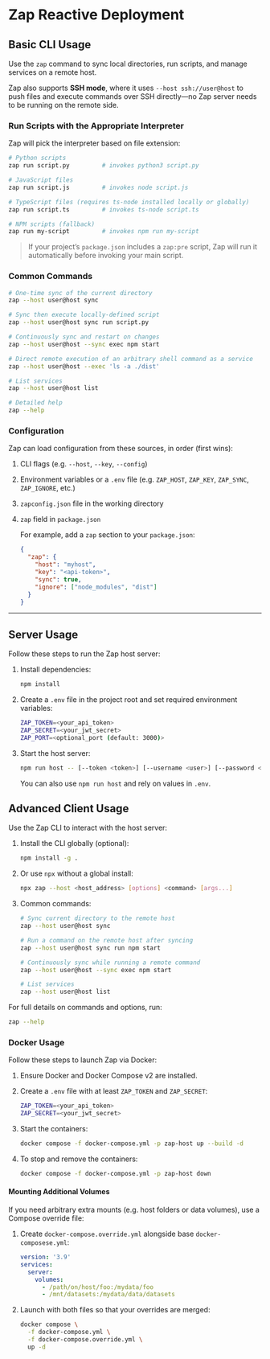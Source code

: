 # Zap Reactive Deployment

## Basic CLI Usage

Use the `zap` command to sync local directories, run scripts, and manage services on a remote host.

Zap also supports **SSH mode**, where it uses `--host ssh://user@host` to push files and execute commands over SSH directly—no Zap server needs to be running on the remote side.

### Run Scripts with the Appropriate Interpreter

Zap will pick the interpreter based on file extension:

```bash
# Python scripts
zap run script.py         # invokes python3 script.py

# JavaScript files
zap run script.js         # invokes node script.js

# TypeScript files (requires ts-node installed locally or globally)
zap run script.ts         # invokes ts-node script.ts

# NPM scripts (fallback)
zap run my-script         # invokes npm run my-script
```

> If your project’s `package.json` includes a `zap:pre` script, Zap will run it automatically before invoking your main script.

### Common Commands

```bash
# One-time sync of the current directory
zap --host user@host sync

# Sync then execute locally-defined script
zap --host user@host sync run script.py

# Continuously sync and restart on changes
zap --host user@host --sync exec npm start

# Direct remote execution of an arbitrary shell command as a service
zap --host user@host --exec 'ls -a ./dist'

# List services
zap --host user@host list

# Detailed help
zap --help
```

### Configuration

Zap can load configuration from these sources, in order (first wins):

1. CLI flags (e.g. `--host`, `--key`, `--config`)
2. Environment variables or a `.env` file (e.g. `ZAP_HOST`, `ZAP_KEY`, `ZAP_SYNC`, `ZAP_IGNORE`, etc.)
3. `zapconfig.json` file in the working directory
4. `zap` field in `package.json`

   For example, add a `zap` section to your `package.json`:

   ```json
   {
     "zap": {
       "host": "myhost",
       "key": "<api-token>",
       "sync": true,
       "ignore": ["node_modules", "dist"]
     }
   }
   ```

---

## Server Usage

Follow these steps to run the Zap host server:

1. Install dependencies:

   ```bash
   npm install
   ```

2. Create a `.env` file in the project root and set required environment variables:

   ```bash
   ZAP_TOKEN=<your_api_token>
   ZAP_SECRET=<your_jwt_secret>
   ZAP_PORT=<optional_port (default: 3000)>
   ```

3. Start the host server:

   ```bash
   npm run host -- [--token <token>] [--username <user>] [--password <pass>] [--secret <secret>] [--port <port>]
   ```

   You can also use `npm run host` and rely on values in `.env`.

## Advanced Client Usage

Use the Zap CLI to interact with the host server:

1. Install the CLI globally (optional):

   ```bash
   npm install -g .
   ```

2. Or use `npx` without a global install:

   ```bash
   npx zap --host <host_address> [options] <command> [args...]
   ```

3. Common commands:

   ```bash
   # Sync current directory to the remote host
   zap --host user@host sync

   # Run a command on the remote host after syncing
   zap --host user@host sync run npm start

   # Continuously sync while running a remote command
   zap --host user@host --sync exec npm start

   # List services
   zap --host user@host list
   ```

For full details on commands and options, run:

```bash
zap --help
```

### Docker Usage

Follow these steps to launch Zap via Docker:

1. Ensure Docker and Docker Compose v2 are installed.

2. Create a `.env` file with at least `ZAP_TOKEN` and `ZAP_SECRET`:

   ```bash
   ZAP_TOKEN=<your_api_token>
   ZAP_SECRET=<your_jwt_secret>
   ```

3. Start the containers:

   ```bash
   docker compose -f docker-compose.yml -p zap-host up --build -d
   ```

4. To stop and remove the containers:

   ```bash
   docker compose -f docker-compose.yml -p zap-host down
   ```

#### Mounting Additional Volumes

If you need arbitrary extra mounts (e.g. host folders or data volumes), use a Compose override file:

1. Create `docker-compose.override.yml` alongside base `docker-composese.yml`:

   ```yaml
   version: '3.9'
   services:
     server:
       volumes:
         - /path/on/host/foo:/mydata/foo
         - /mnt/datasets:/mydata/data/datasets
   ```

2. Launch with both files so that your overrides are merged:

   ```bash
   docker compose \
     -f docker-compose.yml \
     -f docker-compose.override.yml \
     up -d
   ```
